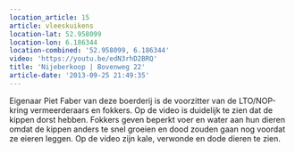 ```yaml
---
location_article: 15
article: vleeskuikens
location-lat: 52.958099
location-lon: 6.186344
location-combined: '52.958099, 6.186344'
video: 'https://youtu.be/edN3rhD2BRQ'
title: 'Nijeberkoop | Bovenweg 22'
article-date: '2013-09-25 21:49:35'
---
```


Eigenaar Piet Faber van deze boerderij is de voorzitter van de LTO/NOP-kring vermeerderaars en fokkers. Op de video is duidelijk te zien dat de kippen dorst hebben. Fokkers geven beperkt voer en water aan hun dieren omdat de kippen anders te snel groeien en dood zouden gaan nog voordat ze eieren leggen. Op de video zijn kale, verwonde en dode dieren te zien.
